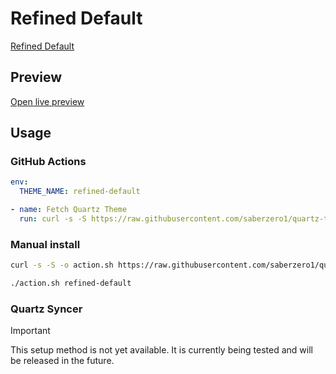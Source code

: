 # Refined Default

[Refined Default](https://github.com/faisaltamanojr)

## Preview

[Open live preview](https://quartz-themes.github.io/refined-default/)

## Usage

### GitHub Actions

```yaml
env:
  THEME_NAME: refined-default
```

```yaml
- name: Fetch Quartz Theme
  run: curl -s -S https://raw.githubusercontent.com/saberzero1/quartz-themes/master/action.sh | bash -s -- $THEME_NAME
```

### Manual install

```bash
curl -s -S -o action.sh https://raw.githubusercontent.com/saberzero1/quartz-themes/master/action.sh

./action.sh refined-default
```

### Quartz Syncer

> [!IMPORTANT]
> This setup method is not yet available. It is currently being tested and will be released in the future.
